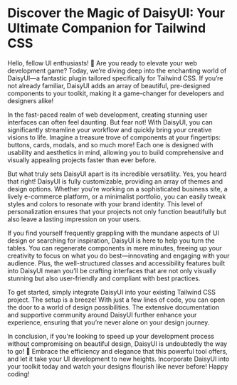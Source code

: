 # Discover the Magic of DaisyUI: Your Ultimate Companion for Tailwind CSS

Hello, fellow UI enthusiasts! 🌼 Are you ready to elevate your web development game? Today, we’re diving deep into the enchanting world of DaisyUI—a fantastic plugin tailored specifically for Tailwind CSS. If you’re not already familiar, DaisyUI adds an array of beautiful, pre-designed components to your toolkit, making it a game-changer for developers and designers alike!

In the fast-paced realm of web development, creating stunning user interfaces can often feel daunting. But fear not! With DaisyUI, you can significantly streamline your workflow and quickly bring your creative visions to life. Imagine a treasure trove of components at your fingertips: buttons, cards, modals, and so much more! Each one is designed with usability and aesthetics in mind, allowing you to build comprehensive and visually appealing projects faster than ever before. 

But what truly sets DaisyUI apart is its incredible versatility. Yes, you heard that right! DaisyUI is fully customizable, providing an array of themes and design options. Whether you’re working on a sophisticated business site, a lively e-commerce platform, or a minimalist portfolio, you can easily tweak styles and colors to resonate with your brand identity. This level of personalization ensures that your projects not only function beautifully but also leave a lasting impression on your users.

If you find yourself frequently grappling with the mundane aspects of UI design or searching for inspiration, DaisyUI is here to help you turn the tables. You can regenerate components in mere minutes, freeing up your creativity to focus on what you do best—innovating and engaging with your audience. Plus, the well-structured classes and accessibility features built into DaisyUI mean you’ll be crafting interfaces that are not only visually stunning but also user-friendly and compliant with best practices.

To get started, simply integrate DaisyUI into your existing Tailwind CSS project. The setup is a breeze! With just a few lines of code, you can open the door to a world of design possibilities. The extensive documentation and supportive community around DaisyUI further enhance your experience, ensuring that you’re never alone on your design journey.

In conclusion, if you're looking to speed up your development process without compromising on beautiful design, DaisyUI is undoubtedly the way to go! 🌈 Embrace the efficiency and elegance that this powerful tool offers, and let it take your UI development to new heights. Incorporate DaisyUI into your toolkit today and watch your designs flourish like never before! Happy coding!
